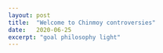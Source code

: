```yaml
---
layout: post
title:  "Welcome to Chinmoy controversies"
date:   2020-06-25
excerpt: "goal philosophy light"
---
```


